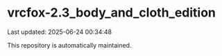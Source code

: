 # vrcfox-2.3_body_and_cloth_edition

Last updated: 2025-06-24 00:34:48

This repository is automatically maintained.
